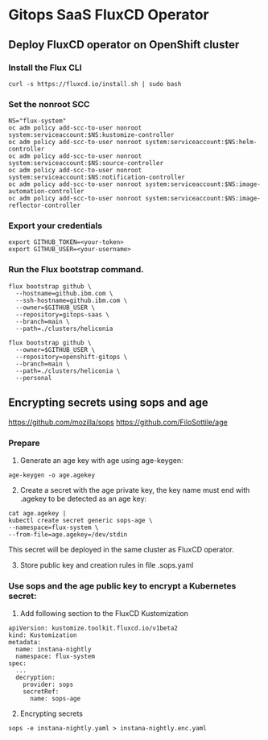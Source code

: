 # Gitops SaaS FluxCD Operator

## Deploy FluxCD operator on OpenShift cluster

### Install the Flux CLI

```
curl -s https://fluxcd.io/install.sh | sudo bash
```

### Set the nonroot SCC

```
NS="flux-system"
oc adm policy add-scc-to-user nonroot system:serviceaccount:$NS:kustomize-controller
oc adm policy add-scc-to-user nonroot system:serviceaccount:$NS:helm-controller
oc adm policy add-scc-to-user nonroot system:serviceaccount:$NS:source-controller
oc adm policy add-scc-to-user nonroot system:serviceaccount:$NS:notification-controller
oc adm policy add-scc-to-user nonroot system:serviceaccount:$NS:image-automation-controller
oc adm policy add-scc-to-user nonroot system:serviceaccount:$NS:image-reflector-controller
```

### Export your credentials

```
export GITHUB_TOKEN=<your-token>
export GITHUB_USER=<your-username>
```

### Run the Flux bootstrap command.

```
flux bootstrap github \
  --hostname=github.ibm.com \
  --ssh-hostname=github.ibm.com \
  --owner=$GITHUB_USER \
  --repository=gitops-saas \
  --branch=main \
  --path=./clusters/heliconia
```

```
flux bootstrap github \
  --owner=$GITHUB_USER \
  --repository=openshift-gitops \
  --branch=main \
  --path=./clusters/heliconia \
  --personal
```

## Encrypting secrets using sops and age

https://github.com/mozilla/sops
https://github.com/FiloSottile/age

### Prepare

1. Generate an age key with age using age-keygen:

```
age-keygen -o age.agekey
```

2. Create a secret with the age private key, the key name must end with .agekey to be detected as an age key:

```
cat age.agekey |
kubectl create secret generic sops-age \
--namespace=flux-system \
--from-file=age.agekey=/dev/stdin
```

This secret will be deployed in the same cluster as FluxCD operator.

3. Store public key and creation rules in file .sops.yaml

### Use sops and the age public key to encrypt a Kubernetes secret:

1. Add following section to the FluxCD Kustomization

```
apiVersion: kustomize.toolkit.fluxcd.io/v1beta2
kind: Kustomization
metadata:
  name: instana-nightly
  namespace: flux-system
spec:
  ...
  decryption:
    provider: sops
    secretRef:
      name: sops-age
```

2. Encrypting secrets
```
sops -e instana-nightly.yaml > instana-nightly.enc.yaml
```